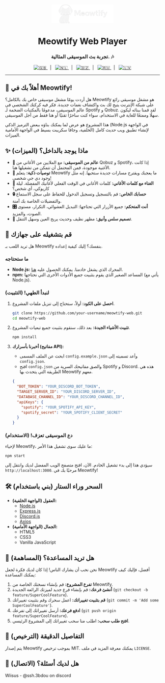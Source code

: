 <p align="center">
  <img src="assets/logo.png" alt="Meowtify Logo" width="200" />
</p>

<h1 align="center">Meowtify Web Player</h1>
<h3 align="center">تجربة بث الموسيقى المثالية. 🎶</h3>

<p align="center">
  <a href="README.md" title="English">
    <img src="https://flagcdn.com/gb.svg" alt="🇬🇧" width="28" height="20" />
  </a>&nbsp;&nbsp;|&nbsp;&nbsp;
  <a href="README_nl.md" title="Dutch">
    <img src="https://flagcdn.com/nl.svg" alt="🇳🇱" width="28" height="20" />
  </a>&nbsp;&nbsp;|&nbsp;&nbsp;
  <a href="README_ar.md" title="Arabic">
    <img src="https://flagcdn.com/dz.svg" alt="🇩🇿" width="28" height="20" />
  </a>&nbsp;&nbsp;|&nbsp;&nbsp;
  <a href="README_ru.md" title="Russian">
    <img src="https://flagcdn.com/ru.svg" alt="🇷🇺" width="28" height="20" />
  </a>&nbsp;&nbsp;|&nbsp;&nbsp;
  <a href="README_lv.md" title="Latvian">
    <img src="https://flagcdn.com/lv.svg" alt="🇱🇻" width="28" height="20" />
  </a>
</p>

---

## 👋 أهلاً بك في Meowtify!

هل أردت يومًا مشغل موسيقى خاص بك بالكامل؟ Meowtify هو مشغل موسيقى رائع على شبكة الإنترنت يتيح لك بث واكتشاف نغمات جديدة. فكر فيه كركنك الشخصي في عالم الموسيقى، مدعومًا بالمكتبات الضخمة لـ Spotify و Qobuz. لقد قمنا ببنائه ليكون سهلًا وممتعًا للغاية في الاستخدام، سواء كنت ساحرًا تقنيًا أو هنا فقط من أجل الموسيقى.

هذا المشروع هو عرض لما يمكنك بناؤه ببعض الترميز الذكي (Node.js في الواجهة الخلفية، وجافا سكريبت بسيط في الواجهة الأمامية) لإنشاء تطبيق ويب حديث كامل الميزات.

## ✨ ماذا يوجد بالداخل؟ (الميزات)

*   **🎵 عالم من الموسيقى:** مع الملايين من الأغاني من Qobuz و Spotify، إذا كانت الأغنية موجودة، فمن المحتمل أن تتمكن من تشغيلها هنا.
*   **🤖 توصيات ذكية:** يتعلم Meowtify ما يعجبك ويقترح مسارات جديدة ستحبها. إنه مثل وجود دي جي شخصي!
*   **🎤 الغناء مع كلمات الأغاني:** كلمات الأغاني في الوقت الفعلي لأغانيك المفضلة. ليلة كاريوكي، أي شخص؟
*   **🔒 حسابك الخاص:** قم بالتسجيل وتسجيل الدخول للحفاظ على سجل الاستماع والتفضيلات الخاصة بك آمنة.
*   **🎛️ أنت المتحكم:** جميع الأزرار التي تحتاجها: التبديل العشوائي، التكرار، مستوى الصوت، والمزيد.
*   **🎨 تصميم سلس وأنيق:** مظهر نظيف وحديث يريح العين وسهل التنقل.

## 🚀 قم بتشغيله على جهازك

هل تريد اللعب بـ Meowtify بنفسك؟ إليك كيفية إعداده.

### ما ستحتاجه

*   **Node.js:** المحرك الذي يشغل خادمنا. يمكنك الحصول عليه [هنا](https://nodejs.org/).
*   **npm:** المساعد الصغير الذي يقوم بتثبيت جميع الأدوات الأخرى التي نحتاجها (يأتي مع Node.js).

### لنبدأ الطهي! (التثبيت)

1.  **احصل على الكود:**
    أولاً، ستحتاج إلى تنزيل ملفات المشروع.
    ```sh
    git clone https://github.com/your-username/meowtify-web.git
    cd meowtify-web
    ```

2.  **تثبيت الأشياء الجيدة:**
    بعد ذلك، سنقوم بتثبيت جميع تبعيات المشروع.
    ```sh
    npm install
    ```

3.  **أخبرنا بأسرارك (مفاتيح API):**
    *   ابحث عن الملف المسمى `config.example.json` وأعد تسميته إلى `config.json`.
    *   افتح `config.json` والصق مفاتيحك السرية من Spotify و Discord. هذه هي الطريقة التي يتحدث بها Meowtify معهم.
    ```json
    {
      "BOT_TOKEN": "YOUR_DISCORD_BOT_TOKEN",
      "TARGET_SERVER_ID": "YOUR_DISCORD_SERVER_ID",
      "DATABASE_CHANNEL_ID": "YOUR_DISCORD_CHANNEL_ID",
      "apiKeys": {
        "spotify": "YOUR_SPOTIFY_API_KEY",
        "spotify_secret": "YOUR_SPOTIFY_CLIENT_SECRET"
      }
    }
    ```

### دع الموسيقى تعزف! (الاستخدام)

لإحياء Meowtify، ما عليك سوى تشغيل هذا الأمر:

```sh
npm start
```

سيؤدي هذا إلى بدء تشغيل الخادم. الآن، افتح متصفح الويب المفضل لديك وانتقل إلى `http://localhost:3000`. مرحبًا بك في Meowtify!

## 🛠️ السحر وراء الستار (بني باستخدام)

*   **العقول (الواجهة الخلفية):**
    *   [Node.js](https://nodejs.org/)
    *   [Express.js](https://expressjs.com/)
    *   [Discord.js](https://discord.js.org/)
    *   [Axios](https://axios-http.com/)
*   **الجمال (الواجهة الأمامية):**
    *   HTML5
    *   CSS3
    *   Vanilla JavaScript

## 🤝 هل تريد المساعدة؟ (المساهمة)

نحن نحب أن يشارك الناس! إذا كان لديك فكرة لجعل Meowtify أفضل، فإليك كيف يمكنك المساعدة:

1.  **تفرع المشروع:** قم بإنشاء نسختك الخاصة من Meowtify.
2.  **أنشئ فرعك:** قم بإنشاء فرع جديد لميزتك الرائعة الجديدة (`git checkout -b feature/SuperCoolFeature`).
3.  **قم بتثبيت تغييراتك:** اعمل سحرك وقم بتثبيت تغييراتك (`git commit -m 'Add some SuperCoolFeature'`).
4.  **ادفع فرعك:** أرسل تغييراتك إلى تفرعك (`git push origin feature/SuperCoolFeature`).
5.  **افتح طلب سحب:** اطلب منا سحب تغييراتك إلى المشروع الرئيسي.

## 📄 التفاصيل الدقيقة (الترخيص)

يتم إصدار Meowtify بموجب ترخيص MIT. يمكنك معرفة المزيد في ملف `LICENSE`.

## 📧 هل لديك أسئلة؟ (الاتصال)

Wiisus - @ssh.3bdou on discord


